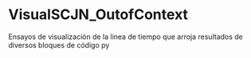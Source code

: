 # VisualSCJN_OutofContext
Ensayos de visualización de la linea de tiempo que arroja resultados de diversos bloques de código py
